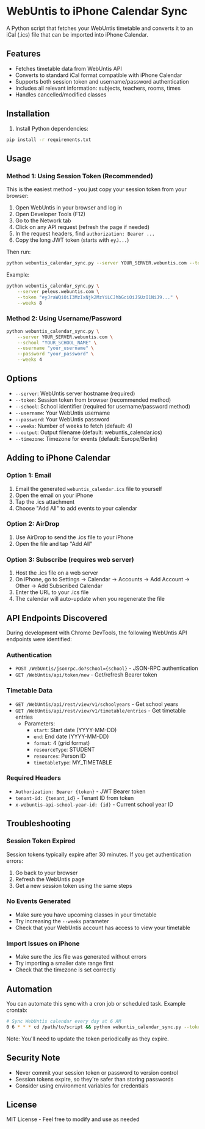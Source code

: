 # WebUntis to iPhone Calendar Sync

A Python script that fetches your WebUntis timetable and converts it to an iCal (.ics) file that can be imported into iPhone Calendar.

## Features

- Fetches timetable data from WebUntis API
- Converts to standard iCal format compatible with iPhone Calendar
- Supports both session token and username/password authentication
- Includes all relevant information: subjects, teachers, rooms, times
- Handles cancelled/modified classes

## Installation

1. Install Python dependencies:

```bash
pip install -r requirements.txt
```

## Usage

### Method 1: Using Session Token (Recommended)

This is the easiest method - you just copy your session token from your browser:

1. Open WebUntis in your browser and log in
2. Open Developer Tools (F12)
3. Go to the Network tab
4. Click on any API request (refresh the page if needed)
5. In the request headers, find `authorization: Bearer ...`
6. Copy the long JWT token (starts with `eyJ...`)

Then run:

```bash
python webuntis_calendar_sync.py --server YOUR_SERVER.webuntis.com --token "eyJraWQi..."
```

Example:
```bash
python webuntis_calendar_sync.py \
    --server peleus.webuntis.com \
    --token "eyJraWQiOiI3MzIxNjk2MzYiLCJhbGciOiJSUzI1NiJ9..." \
    --weeks 8
```

### Method 2: Using Username/Password

```bash
python webuntis_calendar_sync.py \
    --server YOUR_SERVER.webuntis.com \
    --school "YOUR_SCHOOL_NAME" \
    --username "your_username" \
    --password "your_password" \
    --weeks 4
```

## Options

- `--server`: WebUntis server hostname (required)
- `--token`: Session token from browser (recommended method)
- `--school`: School identifier (required for username/password method)
- `--username`: Your WebUntis username
- `--password`: Your WebUntis password
- `--weeks`: Number of weeks to fetch (default: 4)
- `--output`: Output filename (default: webuntis_calendar.ics)
- `--timezone`: Timezone for events (default: Europe/Berlin)

## Adding to iPhone Calendar

### Option 1: Email

1. Email the generated `webuntis_calendar.ics` file to yourself
2. Open the email on your iPhone
3. Tap the .ics attachment
4. Choose "Add All" to add events to your calendar

### Option 2: AirDrop

1. Use AirDrop to send the .ics file to your iPhone
2. Open the file and tap "Add All"

### Option 3: Subscribe (requires web server)

1. Host the .ics file on a web server
2. On iPhone, go to Settings → Calendar → Accounts → Add Account → Other → Add Subscribed Calendar
3. Enter the URL to your .ics file
4. The calendar will auto-update when you regenerate the file

## API Endpoints Discovered

During development with Chrome DevTools, the following WebUntis API endpoints were identified:

### Authentication
- `POST /WebUntis/jsonrpc.do?school={school}` - JSON-RPC authentication
- `GET /WebUntis/api/token/new` - Get/refresh Bearer token

### Timetable Data
- `GET /WebUntis/api/rest/view/v1/schoolyears` - Get school years
- `GET /WebUntis/api/rest/view/v1/timetable/entries` - Get timetable entries
  - Parameters:
    - `start`: Start date (YYYY-MM-DD)
    - `end`: End date (YYYY-MM-DD)
    - `format`: 4 (grid format)
    - `resourceType`: STUDENT
    - `resources`: Person ID
    - `timetableType`: MY_TIMETABLE

### Required Headers
- `Authorization: Bearer {token}` - JWT Bearer token
- `tenant-id: {tenant_id}` - Tenant ID from token
- `x-webuntis-api-school-year-id: {id}` - Current school year ID

## Troubleshooting

### Session Token Expired

Session tokens typically expire after 30 minutes. If you get authentication errors:
1. Go back to your browser
2. Refresh the WebUntis page
3. Get a new session token using the same steps

### No Events Generated

- Make sure you have upcoming classes in your timetable
- Try increasing the `--weeks` parameter
- Check that your WebUntis account has access to view your timetable

### Import Issues on iPhone

- Make sure the .ics file was generated without errors
- Try importing a smaller date range first
- Check that the timezone is set correctly

## Automation

You can automate this sync with a cron job or scheduled task. Example crontab:

```bash
# Sync WebUntis calendar every day at 6 AM
0 6 * * * cd /path/to/script && python webuntis_calendar_sync.py --token "..." --server your.webuntis.com
```

Note: You'll need to update the token periodically as they expire.

## Security Note

- Never commit your session token or password to version control
- Session tokens expire, so they're safer than storing passwords
- Consider using environment variables for credentials

## License

MIT License - Feel free to modify and use as needed
